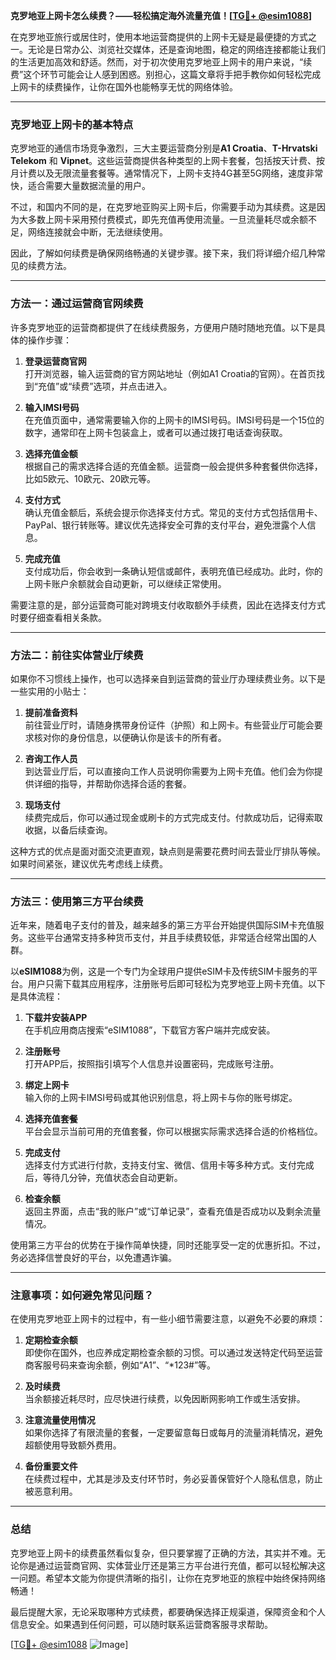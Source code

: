 **克罗地亚上网卡怎么续费？——轻松搞定海外流量充值！[[TG💪+ @esim1088](https://t.me/s/esim1088)]**

在克罗地亚旅行或居住时，使用本地运营商提供的上网卡无疑是最便捷的方式之一。无论是日常办公、浏览社交媒体，还是查询地图，稳定的网络连接都能让我们的生活更加高效和舒适。然而，对于初次使用克罗地亚上网卡的用户来说，“续费”这个环节可能会让人感到困惑。别担心，这篇文章将手把手教你如何轻松完成上网卡的续费操作，让你在国外也能畅享无忧的网络体验。

---

### 克罗地亚上网卡的基本特点

克罗地亚的通信市场竞争激烈，三大主要运营商分别是**A1 Croatia**、**T-Hrvatski Telekom** 和 **Vipnet**。这些运营商提供各种类型的上网卡套餐，包括按天计费、按月计费以及无限流量套餐等。通常情况下，上网卡支持4G甚至5G网络，速度非常快，适合需要大量数据流量的用户。

不过，和国内不同的是，在克罗地亚购买上网卡后，你需要手动为其续费。这是因为大多数上网卡采用预付费模式，即先充值再使用流量。一旦流量耗尽或余额不足，网络连接就会中断，无法继续使用。

因此，了解如何续费是确保网络畅通的关键步骤。接下来，我们将详细介绍几种常见的续费方法。

---

### 方法一：通过运营商官网续费

许多克罗地亚的运营商都提供了在线续费服务，方便用户随时随地充值。以下是具体的操作步骤：

1. **登录运营商官网**  
   打开浏览器，输入运营商的官方网站地址（例如A1 Croatia的官网）。在首页找到“充值”或“续费”选项，并点击进入。

2. **输入IMSI号码**  
   在充值页面中，通常需要输入你的上网卡的IMSI号码。IMSI号码是一个15位的数字，通常印在上网卡包装盒上，或者可以通过拨打电话查询获取。

3. **选择充值金额**  
   根据自己的需求选择合适的充值金额。运营商一般会提供多种套餐供你选择，比如5欧元、10欧元、20欧元等。

4. **支付方式**  
   确认充值金额后，系统会提示你选择支付方式。常见的支付方式包括信用卡、PayPal、银行转账等。建议优先选择安全可靠的支付平台，避免泄露个人信息。

5. **完成充值**  
   支付成功后，你会收到一条确认短信或邮件，表明充值已经成功。此时，你的上网卡账户余额就会自动更新，可以继续正常使用。

需要注意的是，部分运营商可能对跨境支付收取额外手续费，因此在选择支付方式时要仔细查看相关条款。

---

### 方法二：前往实体营业厅续费

如果你不习惯线上操作，也可以选择亲自到运营商的营业厅办理续费业务。以下是一些实用的小贴士：

1. **提前准备资料**  
   前往营业厅时，请随身携带身份证件（护照）和上网卡。有些营业厅可能会要求核对你的身份信息，以便确认你是该卡的所有者。

2. **咨询工作人员**  
   到达营业厅后，可以直接向工作人员说明你需要为上网卡充值。他们会为你提供详细的指导，并帮助你选择合适的套餐。

3. **现场支付**  
   续费完成后，你可以通过现金或刷卡的方式完成支付。付款成功后，记得索取收据，以备后续查询。

这种方式的优点是面对面交流更直观，缺点则是需要花费时间去营业厅排队等候。如果时间紧张，建议优先考虑线上续费。

---

### 方法三：使用第三方平台续费

近年来，随着电子支付的普及，越来越多的第三方平台开始提供国际SIM卡充值服务。这些平台通常支持多种货币支付，并且手续费较低，非常适合经常出国的人群。

以**eSIM1088**为例，这是一个专门为全球用户提供eSIM卡及传统SIM卡服务的平台。用户只需下载其应用程序，注册账号后即可轻松为克罗地亚上网卡充值。以下是具体流程：

1. **下载并安装APP**  
   在手机应用商店搜索“eSIM1088”，下载官方客户端并完成安装。

2. **注册账号**  
   打开APP后，按照指引填写个人信息并设置密码，完成账号注册。

3. **绑定上网卡**  
   输入你的上网卡IMSI号码或其他识别信息，将上网卡与你的账号绑定。

4. **选择充值套餐**  
   平台会显示当前可用的充值套餐，你可以根据实际需求选择合适的价格档位。

5. **完成支付**  
   选择支付方式进行付款，支持支付宝、微信、信用卡等多种方式。支付完成后，等待几分钟，充值状态会自动更新。

6. **检查余额**  
   返回主界面，点击“我的账户”或“订单记录”，查看充值是否成功以及剩余流量情况。

使用第三方平台的优势在于操作简单快捷，同时还能享受一定的优惠折扣。不过，务必选择信誉良好的平台，以免遭遇诈骗。

---

### 注意事项：如何避免常见问题？

在使用克罗地亚上网卡的过程中，有一些小细节需要注意，以避免不必要的麻烦：

1. **定期检查余额**  
   即使你在国外，也应养成定期检查余额的习惯。可以通过发送特定代码至运营商客服号码来查询余额，例如“A1”、“*123#”等。

2. **及时续费**  
   当余额接近耗尽时，应尽快进行续费，以免因断网影响工作或生活安排。

3. **注意流量使用情况**  
   如果你选择了有限流量的套餐，一定要留意每日或每月的流量消耗情况，避免超额使用导致额外费用。

4. **备份重要文件**  
   在续费过程中，尤其是涉及支付环节时，务必妥善保管好个人隐私信息，防止被恶意利用。

---

### 总结

克罗地亚上网卡的续费虽然看似复杂，但只要掌握了正确的方法，其实并不难。无论你是通过运营商官网、实体营业厅还是第三方平台进行充值，都可以轻松解决这一问题。希望本文能为你提供清晰的指引，让你在克罗地亚的旅程中始终保持网络畅通！

最后提醒大家，无论采取哪种方式续费，都要确保选择正规渠道，保障资金和个人信息安全。如果遇到任何问题，可以随时联系运营商客服寻求帮助。

[[TG💪+ @esim1088](https://t.me/s/esim1088) ![Image](https://i.postimg.cc/4NQfJmqS/Snipaste-2025-05-13-00-14-12.png)]
